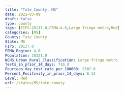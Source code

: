 ```yaml
---
title: "Tate County, MS"
date: 2021-03-09
draft: false
type: county
tags: [FIPS:28137.0,FEMA:4.0,Large fringe metro,Red]
categories: [MS]
County: Tate County
State: MS
FIPS: 28137.0
FEMA_Region: 4.0
Population: 28321.0
NCHS_Urban_Rural_Classification: Large fringe metro
Tests_in_prior_14_days: 710.0
Fourteen_day_test_rate_per_100000: 2507.0
Percent_Positivity_in_prior_14_days: 0.12
Level: Red
url: /states/MS/tate-county
---
```




